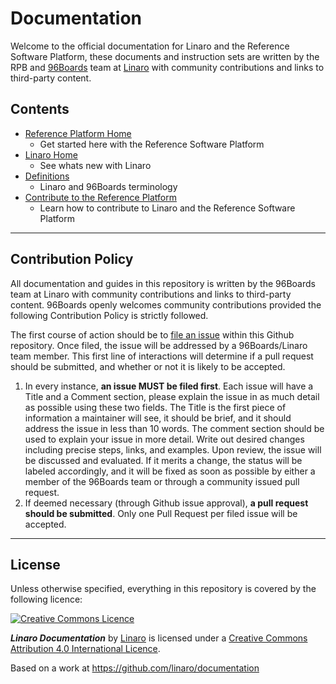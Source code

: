 # Documentation

Welcome to the official documentation for Linaro and the Reference Software Platform, these documents and instruction sets are written by the RPB and [96Boards](https://www.96boards.org) team at [Linaro](http://www.linaro.org) with community contributions and links to third-party content.

## Contents

- [Reference Platform Home](Reference-Platform/README.md)
   - Get started here with the Reference Software Platform
- [Linaro Home](Linaro/README.md)
   - See whats new with Linaro
- [Definitions](Definitions/README.md)
   - Linaro and 96Boards terminology
- [Contribute to the Reference Platform](Contribute/README.md)
   - Learn how to contribute to Linaro and the Reference Software Platform

***

## Contribution Policy

All documentation and guides in this repository is written by the 96Boards team at Linaro with community contributions and links to third-party content. 96Boards openly welcomes community contributions provided the following Contribution Policy is strictly followed.

The first course of action should be to [file an issue](https://github.com/Linaro/documentation/issues) within this Github repository. Once filed, the issue will be addressed by a 96Boards/Linaro team member. This first line of interactions will determine if a pull request should be submitted, and whether or not it is likely to be accepted.

1. In every instance, **an issue MUST be filed first**. Each issue will have a Title and a Comment section, please explain the issue in as much detail as possible using these two fields. The Title is the first piece of information a maintainer will see, it should be brief, and it should address the issue in less than 10 words. The comment section should be used to explain your issue in more detail. Write out desired changes including precise steps, links, and examples. Upon review, the issue will be discussed and evaluated. If it merits a change, the status will be labeled accordingly, and it will be fixed as soon as possible by either a member of the 96Boards team or through a community issued pull request. 
2. If deemed necessary (through Github issue approval), **a pull request should be submitted**. Only one Pull Request per filed issue will be accepted.

***

## License

Unless otherwise specified, everything in this repository is covered by the following licence:

[![Creative Commons Licence](https://licensebuttons.net/l/by-sa/4.0/88x31.png)](http://creativecommons.org/licenses/by-sa/4.0/)

***Linaro Documentation*** by [Linaro](http://www.linaro.org) is licensed under a [Creative Commons Attribution 4.0 International Licence](http://creativecommons.org/licenses/by-sa/4.0/).

Based on a work at https://github.com/linaro/documentation
